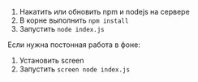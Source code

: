 1. Накатить или обновить npm и nodejs на сервере
2. В корне выполнить `npm install`
3. Запустить `node index.js`

Если нужна постонная работа в фоне:
1. Установить screen
2. Запустить `screen node index.js`